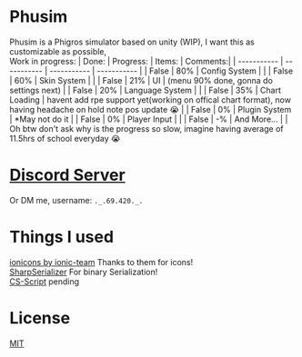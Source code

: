 # Phusim
Phusim is a Phigros simulator based on unity (WIP), I want this as customizable as possible, <br>
Work in progress:
| Done: | Progress: | Items: | Comments:|
| ----------- | ----------- | ----------- | ----------- |
| False | 80% | Config System  |  |
| False | 60% | Skin System |  |
| False | 21% | UI | (menu 90% done, gonna do settings next) |
| False | 20% | Language System |  |
| False | 35% | Chart Loading | havent add rpe support yet(working on offical chart format), now having headache on hold note pos update :sob: |
| False | 0% | Plugin System | *May not do it |
| False | 0% | Player Input |  |
| False | -% | And More... |  |
<br>
Oh btw don't ask why is the progress so slow, imagine having average of 11.5hrs of school everyday :sob:
# [Discord Server](https://discord.gg/k63XF9cmtD)
Or DM me, username: `._.69.420._.`

# Things I used
[ionicons by ionic-team](https://github.com/ionic-team/ionicons) Thanks to them for icons!<br>
[SharpSerializer](https://www.sharpserializer.net/en/index.html) For binary Serialization! <br>
[CS-Script](https://github.com/oleg-shilo/cs-script) pending <br>

# License
[MIT](https://github.com/yt6983138/Phusim/blob/master/LICENSE)